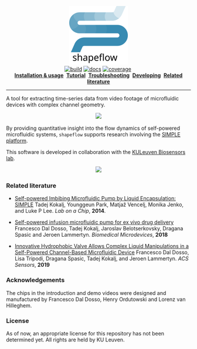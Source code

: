 <div id="header" align="center">
  <div>
    <a href="https://github.com/ybnd/shapeflow">
      <img src="docs/source/assets/shapeflow-blue-text.svg" alt="shapeflow" height="160">
    </a>
  </div>
  <div>
    <a href="https://github.com/ybnd/shapeflow/actions/workflows/build.yml"><img src="https://github.com/ybnd/shapeflow/actions/workflows/build.yml/badge.svg" alt="build"></a>
    <a href="https://shapeflow.readthedocs.io/en/latest/?"><img src="https://readthedocs.org/projects/shapeflow/badge/?version=latest" alt="docs"></a>
    <a href="https://codecov.io/gh/ybnd/shapeflow"><img src="https://codecov.io/gh/ybnd/shapeflow/branch/master/graph/badge.svg" alt="coverage"></a>
    <a href="https://doi.org/10.5281/zenodo.4589284"><img src="https://zenodo.org/badge/DOI/10.5281/zenodo.4589284.svg" alt=""></a>
  </div>
  <div>
    <a href="https://shapeflow.readthedocs.io/en/latest/index.html#installation-usage"><b>Installation & usage</b></a>&nbsp;
    <a href="https://shapeflow.readthedocs.io/en/latest/tutorial.html"><b>Tutorial</b></a>&nbsp;
    <a href="https://shapeflow.readthedocs.io/en/latest/troubleshooting.html"><b>Troubleshooting</b></a>&nbsp;
    <a href="https://shapeflow.readthedocs.io/en/latest/developing.html"><b>Developing</b></a>&nbsp;
    <a href="#Related-literature"><b>Related literature</b></a>
  </div>
  <hr/>
</div>

A tool for extracting time-series data from video footage of microfluidic devices with complex channel geometry.

<div align="center"><img src="https://i.postimg.cc/xTMZzYnj/abstract5-720x540.gif" width="600px"/></div>

By providing quantitative insight into the flow dynamics of self-powered microfluidic systems, `shapeflow` supports research involving the [SIMPLE platform](https://www.biw.kuleuven.be/biosyst/mebios/biosensors-group/research-topics/Microfluidics_folder/simple-platform). 

This software is developed in collaboration with the [KULeuven Biosensors lab](https://twitter.com/KULBiosensors).

<div align="center"><img src="https://i.postimg.cc/W3qF15rK/demo-final-30fps-600x400.gif" width="600px"/></div>

### Related literature

* [Self-powered Imbibing Microfluidic Pump by Liquid Encapsulation: SIMPLE](https://doi.org/10.1039/C4LC00920G)
  Tadej Kokalj, Younggeun Park, Matjaž Vencelj, Monika Jenko, and Luke P Lee. *Lab on a Chip*, **2014**. 
  
* [Self-powered infusion microfluidic pump for ex vivo drug delivery](https://doi.org/10.1007/s10544-018-0289-1)
  Francesco Dal Dosso, Tadej Kokalj, Jaroslav Belotserkovsky, Dragana Spasic and Jeroen Lammertyn. *Biomedical Microdevices*, **2018**

* [Innovative Hydrophobic Valve Allows Complex Liquid Manipulations in a Self-Powered Channel-Based Microfluidic Device](https://doi.org/10.1021/acssensors.8b01555)
  Francesco Dal Dosso, Lisa Tripodi, Dragana Spasic, Tadej Kokalj, and Jeroen Lammertyn. *ACS Sensors*, **2019**

### Acknowledgements

The chips in the introduction and demo videos were designed and manufactured by Francesco Dal Dosso, Henry Ordutowski and Lorenz van Hilleghem.

### License

As of now, an appropriate license for this repository has not been determined yet. All rights are held by KU Leuven.
